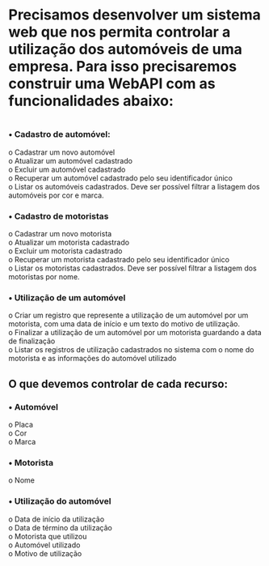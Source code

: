 <h1>Precisamos desenvolver um sistema web que nos permita controlar a utilização dos automóveis
de uma empresa. Para isso precisaremos construir uma WebAPI com as funcionalidades abaixo:<h1>
<h3>• Cadastro de automóvel:</h3> 
o Cadastrar um novo automóvel <br>
o Atualizar um automóvel cadastrado <br>
o Excluir um automóvel cadastrado <br>
o Recuperar um automóvel cadastrado pelo seu identificador único <br>
o Listar os automóveis cadastrados. Deve ser possível filtrar a listagem dos 
automóveis por cor e marca. <br>
<h3>• Cadastro de motoristas</h3>
o Cadastrar um novo motorista <br>
o Atualizar um motorista cadastrado <br>
o Excluir um motorista cadastrado <br>
o Recuperar um motorista cadastrado pelo seu identificador único <br>
o Listar os motoristas cadastrados. Deve ser possível filtrar a listagem dos 
motoristas por nome. <br>
<h3>• Utilização de um automóvel</h3>
o Criar um registro que represente a utilização de um automóvel por um 
motorista, com uma data de início e um texto do motivo de utilização. <br>
o Finalizar a utilização de um automóvel por um motorista guardando a data de 
finalização <br>
o Listar os registros de utilização cadastrados no sistema com o nome do motorista 
e as informações do automóvel utilizado <br>
<h2>O que devemos controlar de cada recurso: </h2>
<h3>• Automóvel</h3>
o Placa <br>
o Cor <br>
o Marca <br>
<h3>• Motorista</h3>
o Nome <br>
<h3>• Utilização do automóvel</h3>
o Data de início da utilização <br>
o Data de término da utilização <br>
o Motorista que utilizou <br>
o Automóvel utilizado <br>
o Motivo de utilização <br>
